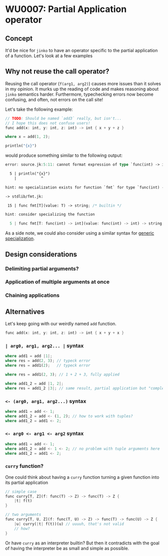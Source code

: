 # WU0007: Partial Application operator

## Concept

It'd be nice for `jinko` to have an operator specific to the partial application of a function. Let's look at a few examples

## Why not reuse the call operator?

Reusing the call operator (`f(arg1, arg2)`) causes more issues than it solves in my opinion. It murks up the reading of code and makes reasoning about `jinko` semantics harder. Furthermore, typechecking errors now become confusing, and often, not errors on the call site!

Let's take the following example:

```rust
// TODO: Should be named `add3` really, but isn't...
// I hope this does not confuse users!
func add(x: int, y: int, z: int) -> int { x + y + z }

where x = add(1, 2);

println("{x}")
```

would produce something similar to the following output:

```rust
error: source.jk:5:11: cannot format expression of type `func(int) -> int`

  5 | println("{x}")
    |           ^

hint: no specialization exists for function `fmt` for type `func(int) -> int`

-> stdlib/fmt.jk:

 15 | func fmt[T](value: T) -> string; /* builtin */

hint: consider specializing the function

  5 | func fmt[T: func(int) -> int](value: func(int) -> int) -> string { /* TODO */ }
```

As a side note, we could also consider using a similar syntax for [generic specialization](#generic-specialization).

## Design considerations

### Delimiting partial arguments?
### Application of multiple arguments at once
### Chaining applications

## Alternatives

Let's keep going with our weirdly named `add` function.

```rust
func add(x: int, y: int, z: int) -> int { x + y + x }
```

### `| arg0, arg1, arg2... |` syntax

```rust
where add1 = add |1|;
where res = add(2, 3); // typeck error
where res = add1(2);   // typeck error

where res = add1(2, 3); // 1 + 2 + 3, fully applied

where add1_2 = add |1, 2|;
where res = add1_2 |3|; // same result, partial application but "complete"
```


### `<- (arg0, arg1, arg2...)` syntax

```rust
where add1 = add <- 1;
where add1_2 = add <- (1, 2); // how to work with tuples?
where add1_2 = add1 <- 2;
```

### `<- arg0 <- arg1 <- arg2` syntax

```rust
where add1 = add <- 1;
where add1_2 = add <- 1 <- 2; // no problem with tuple arguments here
where add1_2 = add1 <- 2;
```

### `curry` function?

One could think about having a `curry` function turning a given function into its partial application

```rust
// simple case
func curry[T, Z](f: func(T) -> Z) -> func(T) -> Z {
    |t| f(t)
}

// two arguments
func curry[T, U, Z](f: func(T, U) -> Z) -> func(T) -> func(U) -> Z {
    |u| curry(|t| f(t))(u) // uuuuh, that's not valid
    // how?
}
```

Or have `curry` as an interpreter builtin? But then it contradicts with the goal of having the interpreter be as small
and simple as possible.
